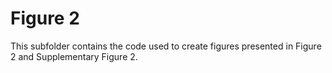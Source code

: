 # Figure 2
This subfolder contains the code used to create figures presented in Figure 2 and Supplementary Figure 2.
